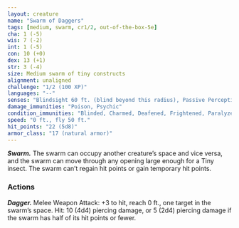 ```yaml
---
layout: creature
name: "Swarm of Daggers"
tags: [medium, swarm, cr1/2, out-of-the-box-5e]
cha: 1 (-5)
wis: 7 (-2)
int: 1 (-5)
con: 10 (+0)
dex: 13 (+1)
str: 3 (-4)
size: Medium swarm of tiny constructs
alignment: unaligned
challenge: "1/2 (100 XP)"
languages: "--"
senses: "Blindsight 60 ft. (blind beyond this radius), Passive Perception 8"
damage_immunities: "Poison, Psychic"
condition_immunities: "Blinded, Charmed, Deafened, Frightened, Paralyzed, Petrified, Poisoned"
speed: "0 ft., fly 50 ft."
hit_points: "22 (5d8)"
armor_class: "17 (natural armor)"
---
```


***Swarm.*** The swarm can occupy another creature’s
space and vice versa, and the swarm can move through
any opening large enough for a Tiny insect. The swarm
can’t regain hit points or gain temporary hit points.

### Actions

***Dagger.*** Melee Weapon Attack: +3 to hit, reach 0
ft., one target in the swarm’s space. Hit: 10 (4d4)
piercing damage, or 5 (2d4) piercing damage if the
swarm has half of its hit points or fewer.
